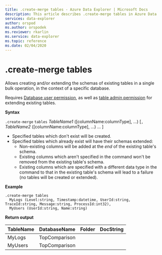 ```yaml
---
title: .create-merge tables - Azure Data Explorer | Microsoft Docs
description: This article describes .create-merge tables in Azure Data Explorer.
services: data-explorer
author: orspod
ms.author: orspodek
ms.reviewer: rkarlin
ms.service: data-explorer
ms.topic: reference
ms.date: 02/04/2020
---
```

# .create-merge tables

Allows creating and/or extending the schemas of existing tables in a single bulk operation, in the context of a specific database.

Requires [Database user permission](../management/access-control/role-based-authorization.md), as well as [table admin permission](../management/access-control/role-based-authorization.md) for extending existing tables.

**Syntax**

`.create-merge` `tables` *TableName1* ([columnName:columnType], ...) [`,` *TableName2* ([columnName:columnType], ...) ... ]

* Specified tables which don't exist will be created.
* Specified tables which already exist will have their schemas extended:
    * Non-existing columns will be added at the _end_ of the existing table's schema.
    * Existing columns which aren't specified in the command won't be removed from the existing table's schema.
    * Existing columns which are specified with a different data type in the command to that in the existing table's schema will lead to a failure (no tables will be created or extended).

**Example** 

```
.create-merge tables 
  MyLogs (Level:string, Timestamp:datetime, UserId:string, TraceId:string, Message:string, ProcessId:int32),
  MyUsers (UserId:string, Name:string)
```

**Return output**

| TableName | DatabaseName  | Folder | DocString |
|-----------|---------------|--------|-----------|
| MyLogs    | TopComparison |        |           |
| MyUsers   | TopComparison |        |           |